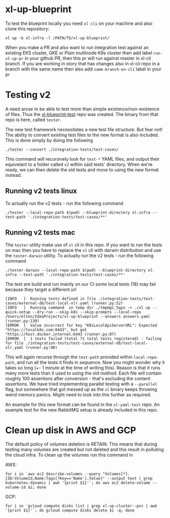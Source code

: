 # xl-up-blueprint

To test the blueprint locally you need `xl cli` on your machine  and also clone this repository:

```$xslt
xl up -b xl-infra -l /PATH/TO/xl-up-blueprint/
```

When you make a PR and also want to run integration test against an existing EKS cluster, GKE or Plain mutlinode K8s cluster then add label ``run-xl-up-pr`` in your github PR, then this pr will run against master in xl-cli branch. If you are working in story that has changes also in xl-cli repo in a branch with the same name then also add ``same-branch-on-cli`` label in your pr

# Testing v2

A need arose to be able to test more than simple existence/non-existence of files. Thus the [xl-blueprint-test](https://github.com/xebialabs/xl-yaml-test) repo was created. The binary from that repo is here, called `tester`.

The new test framework necessitates a new test file structure. But fear not! The ability to convert existing test files to the new format is also included. This is done simply by doing the following

```
./tester --convert ./integration-tests/test-cases/
```

This command will recursively look for `test-*` YAML files, and output their equivelant to a folder called `v2` within said tests' directory. When we're ready, we can then delete the old tests and move to using the new format instead. 

## Running v2 tests linux

To actually run the v2 tests - run the following command

```
./tester --local-repo-path $(pwd) --blueprint-directory xl-infra --test-path './integration-tests/test-cases/**'
```

## Running v2 tests mac

The `tester` utility make use of `xl` cli in this repo. If you want to run the tests on mac then you have to replace the `xl` cli with darwin distribution and use the `tester-darwin` utility. To actually run the v2 tests - run the following command

```
./tester-darwin --local-repo-path $(pwd) --blueprint-directory xl-infra --test-path './integration-tests/test-cases/**'
```

The test are build and run mainly on our CI some local tests (18) may fail because they target a different url

```
[INFO   ]  Running tests defined in file ./integration-tests/test-cases/external-db/test-local-xlr.yaml (runner.py:52)
[INFO   ]  Running command  in temp dir ./tmpmgz_5qyn -> ./xl up --quick-setup --dry-run --skip-k8s --skip-prompts --local-repo /Users/elton/IdeaProjects/xl-up-blueprint --answers answers.yaml (runner.py:130)
[ERROR  ]  Value incorrect for key "K8sLocalApiServerURL": Expected "https://localk8s.com:8443", but got "https://host.docker.internal:6443 (runner.py:87)
[ERROR  ]  1 tests failed (total 71 total tests registered) - failing for file ./integration-tests/test-cases/external-db/test-local-xlr.yaml (runner.py:90)

``` 
This will again recurse through the `test-path` provided within `local-repo-path`, and run all the tests it finds in sequence. Now you might wonder why it takes so long (+- 1 minute at the time of writing this). Reason is that it runs many more tests than it used to using the old method. Each file will contain roughly 100 assertions after conversion - that's excluding the content assertions. We have tried implementing parallel testing with a `--parallel` flag, but somewhere that got messed up as the `xl` binary keeps throwing weird memory panics. Might need to look into this further as required. 

An example for this new format can be found in the `xl-yaml-test` repo. An example test for the new RabbitMQ setup is already included in this repo. 

# Clean up disk in AWS and GCP

The default policy of volumes deletion is RETAIN. This means that during testing many volumes are created but not deleted and this result in polluting the cloud infra. To clean up the volumes run this command in

AWS:

```$xslt
for i in `aws ec2 describe-volumes --query "Volumes[*].{ID:VolumeId,Name:Tags[?Key=='Name'].Value}" --output text | grep kubernetes-dynamic | awk '{print $1}'`; do aws ec2 delete-volume --volume-id $i; done
```   

GCP:

```$xslt
for i in `gcloud compute disks list | grep xl-up-cluster--pvc | awk '{print $1}'`; do gcloud compute disks delete $i -q; done
```